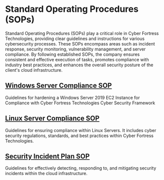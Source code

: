 # Standard Operating Procedures (SOPs)
Standard Operating Procedures (SOPs) play a critical role in Cyber Fortress Technologies, providing clear guidelines and instructions for various cybersecurity processes. These SOPs encompass areas such as incident response, security monitoring, vulnerability management, and server compliance. By following established SOPs, the company ensures consistent and effective execution of tasks, promotes compliance with industry best practices, and enhances the overall security posture of the client's cloud infrastructure.

## [Windows Server Compliance SOP](https://github.com/Cyber-Fortress-Technologies/SOPs/blob/main/WindowsServerComplianceSOP.md)
Guidelines for hardening a Windows Server 2019 EC2 Instance for Compliance with Cyber Fortress Technologies Cyber Security Framework

## [Linux Server Compliance SOP](https://github.com/Cyber-Fortress-Technologies/SOPs/blob/main/LinuxServerComplianceSOP.md)
Guidelines for ensuring compliance within Linux Servers. It includes cyber security regulations, standards, and best practices within Cyber Fortress Technologies. 

## [Security Incident Plan SOP](https://github.com/Cyber-Fortress-Technologies/SOPs/blob/main/SecurityIncidentPlanSOP.md)
Guidelines for effectively detecting, responding to, and mitigating security incidents within the cloud infrastructure. 
